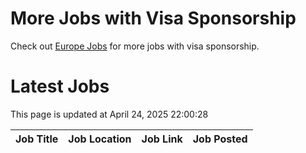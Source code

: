 # More Jobs with Visa Sponsorship

Check out [Europe Jobs](https://github.com/sureshparimi/europejobs#latest-jobs) for more jobs with visa sponsorship.

# Latest Jobs

This page is updated at April 24, 2025 22:00:28

| Job Title | Job Location | Job Link | Job Posted |
| --- | --- | --- | --- |

